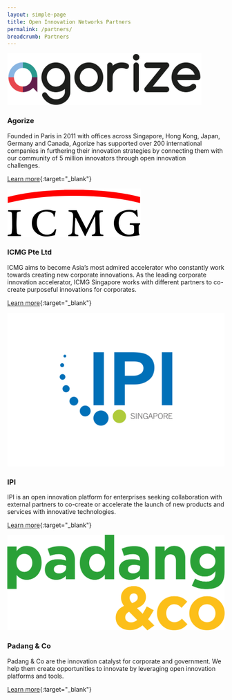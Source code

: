```yaml
---
layout: simple-page
title: Open Innovation Networks Partners
permalink: /partners/
breadcrumb: Partners
---
```

                                                                                  
<img src="/images/partners/Agorize Logo.png" alt="1" style="width:450px;height:120px">

<h3>Agorize</h3> 
Founded in Paris in 2011 with offices across Singapore, Hong Kong, Japan, Germany and Canada, Agorize has supported over 200 international companies in furthering their innovation strategies by connecting them with our community of 5 million innovators through open innovation<br> challenges.

[Learn more](https://www.agorize.com/en){:target="_blank"}

<img src="/images/partners/ICMG logo.PNG" alt="1" style="width:310px;height:112px">

<h3>ICMG Pte Ltd</h3>

ICMG aims to become Asia’s most admired accelerator who constantly work towards creating new corporate innovations. As the leading corporate innovation accelerator, ICMG Singapore works with different partners to co-create purposeful innovations for corporates.

[Learn more](https://www.icmg.com.sg/en/#concept){:target="_blank"}


<img src="/images/partners/IPI_MasterLogoColAW_RGB.JPG" alt="1">

<h3>IPI</h3>

IPI is an open innovation platform for enterprises seeking collaboration with external partners to co-create or accelerate the launch of new products and services with innovative technologies.

[Learn more](https://www.ipi-singapore.org){:target="_blank"}

<img src="/images/partners/padang&co logo_colour.png" alt="1">

<h3>Padang & Co</h3>

Padang & Co are the innovation catalyst for corporate and government. We help them create opportunities to innovate by leveraging open innovation platforms and tools.

[Learn more](http://www.padang.co){:target="_blank"}
